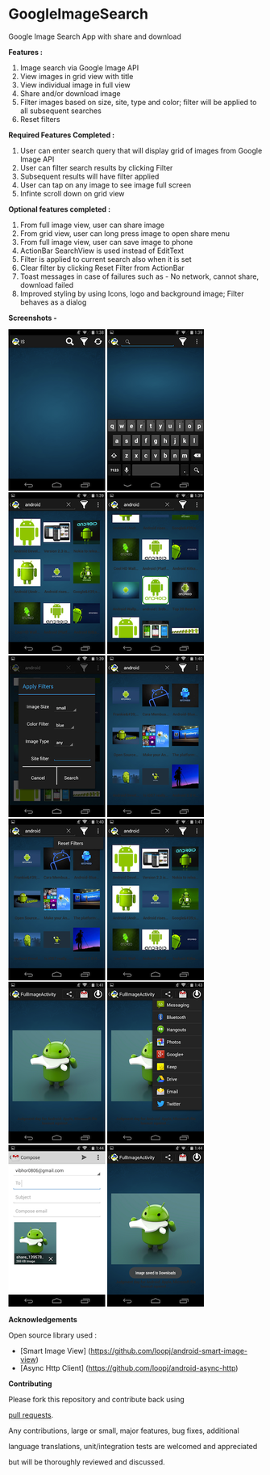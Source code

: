GoogleImageSearch
=================

Google Image Search App with share and download

**Features :**

1. Image search via Google Image API
2. View images in grid view with title
3. View individual image in full view
4. Share and/or download image
5. Filter images based on size, site, type and color; filter will be applied to all subsequent searches
6. Reset filters

**Required Features Completed :**

1. User can enter search query that will display grid of images from Google Image API
2. User can filter search results by clicking Filter
3. Subsequent results will have filter applied
4. User can tap on any image to see image full screen
5. Infinte scroll down on grid view

**Optional features completed :**

1. From full image view, user can share image
2. From grid view, user can long press image to open share menu
3. From full image view, user can save image to phone
4. ActionBar SearchView is used instead of EditText
5. Filter is applied to current search also when it is set
6. Clear filter by clicking Reset Filter from ActionBar
7. Toast messages in case of failures such as - No network, cannot share, download failed
8. Improved styling by using Icons, logo and background image; Filter behaves as a dialog

**Screenshots -**

![Screenshot](https://raw.githubusercontent.com/vibhorB/GoogleImageSearch/master/screenshots/first_screen.png)
![Screenshot](https://raw.githubusercontent.com/vibhorB/GoogleImageSearch/master/screenshots/enter_query.png)
![Screenshot](https://raw.githubusercontent.com/vibhorB/GoogleImageSearch/master/screenshots/search_results.png)
![Screenshot](https://raw.githubusercontent.com/vibhorB/GoogleImageSearch/master/screenshots/scroll_working.png)
![Screenshot](https://raw.githubusercontent.com/vibhorB/GoogleImageSearch/master/screenshots/filters.png)
![Screenshot](https://raw.githubusercontent.com/vibhorB/GoogleImageSearch/master/screenshots/filters_applied.png)
![Screenshot](https://raw.githubusercontent.com/vibhorB/GoogleImageSearch/master/screenshots/reset_filters.png)
![Screenshot](https://raw.githubusercontent.com/vibhorB/GoogleImageSearch/master/screenshots/reset_done.png)
![Screenshot](https://raw.githubusercontent.com/vibhorB/GoogleImageSearch/master/screenshots/full_view.png)
![Screenshot](https://raw.githubusercontent.com/vibhorB/GoogleImageSearch/master/screenshots/share_menu.png)
![Screenshot](https://raw.githubusercontent.com/vibhorB/GoogleImageSearch/master/screenshots/shareAsEmail.png)
![Screenshot](https://raw.githubusercontent.com/vibhorB/GoogleImageSearch/master/screenshots/download.png)

**Acknowledgements**

 

 Open source library used :

 * [Smart Image View] (https://github.com/loopj/android-smart-image-view)
 * [Async Http Client] (https://github.com/loopj/android-async-http)

 

 **Contributing**

 

 Please fork this repository and contribute back using

 [pull requests](https://github.com/vibhorB/GoogleImageSearch/pulls).

 

 Any contributions, large or small, major features, bug fixes, additional

 language translations, unit/integration tests are welcomed and appreciated

 but will be thoroughly reviewed and discussed.
